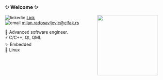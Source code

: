 ### ✨ Welcome ✨

<img align='right' src='https://user-images.githubusercontent.com/20605692/159986125-19c09742-0c57-4491-a33a-9a77530c1c0b.gif' width='200"'>

![linkedin](https://user-images.githubusercontent.com/20605692/159986131-8a58cf56-8f9a-42b0-aa89-06d2f7e3dbd8.png) [Link](https://www.linkedin.com/in/milan-radosavljevi%C4%87-21b818217/)<br />
![email](https://user-images.githubusercontent.com/20605692/159986132-72e4cb45-3c09-4204-9302-9ddfcac5c4d7.png) milan.radosavljevic@elfak.rs <br />

🔭 Advanced software engineer. <br />
⚡ C/C++, Qt, QML <br />
✨ Embedded <br />
🐧 Linux <br />
